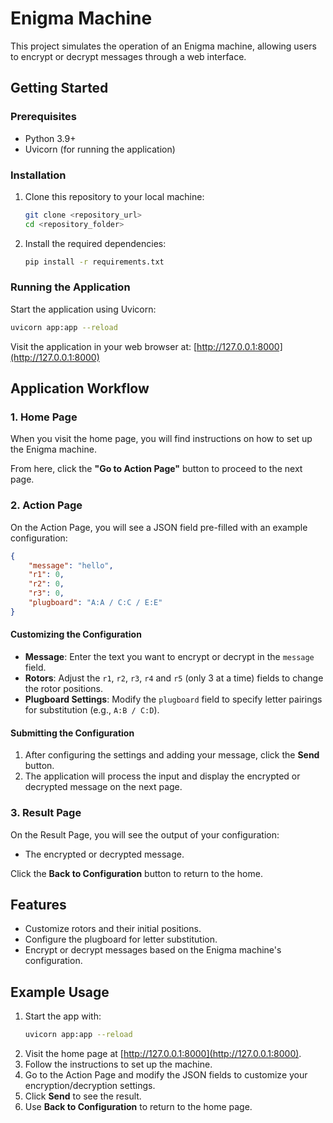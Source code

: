 # Enigma Machine

This project simulates the operation of an Enigma machine, allowing users to encrypt or decrypt messages through a web interface.

## Getting Started

### Prerequisites

- Python 3.9+
- Uvicorn (for running the application)

### Installation

1. Clone this repository to your local machine:
   ```bash
   git clone <repository_url>
   cd <repository_folder>
   ```

2. Install the required dependencies:
   ```bash
   pip install -r requirements.txt
   ```

### Running the Application

Start the application using Uvicorn:
```bash
uvicorn app:app --reload
```

Visit the application in your web browser at: [http://127.0.0.1:8000](http://127.0.0.1:8000)

## Application Workflow

### 1. Home Page

When you visit the home page, you will find instructions on how to set up the Enigma machine.

From here, click the **"Go to Action Page"** button to proceed to the next page.

### 2. Action Page

On the Action Page, you will see a JSON field pre-filled with an example configuration:

```json
{
    "message": "hello",
    "r1": 0,
    "r2": 0,
    "r3": 0,
    "plugboard": "A:A / C:C / E:E"
}
```

#### Customizing the Configuration

- **Message**: Enter the text you want to encrypt or decrypt in the `message` field.
- **Rotors**: Adjust the `r1`, `r2`, `r3`, `r4` and `r5` (only 3 at a time) fields to change the rotor positions.
- **Plugboard Settings**: Modify the `plugboard` field to specify letter pairings for substitution (e.g., `A:B / C:D`).

#### Submitting the Configuration

1. After configuring the settings and adding your message, click the **Send** button.
2. The application will process the input and display the encrypted or decrypted message on the next page.

### 3. Result Page

On the Result Page, you will see the output of your configuration:
- The encrypted or decrypted message.

Click the **Back to Configuration** button to return to the home.

## Features

- Customize rotors and their initial positions.
- Configure the plugboard for letter substitution.
- Encrypt or decrypt messages based on the Enigma machine's configuration.

## Example Usage

1. Start the app with:
   ```bash
   uvicorn app:app --reload
   ```
2. Visit the home page at [http://127.0.0.1:8000](http://127.0.0.1:8000).
3. Follow the instructions to set up the machine.
4. Go to the Action Page and modify the JSON fields to customize your encryption/decryption settings.
5. Click **Send** to see the result.
6. Use **Back to Configuration** to return to the home page.


